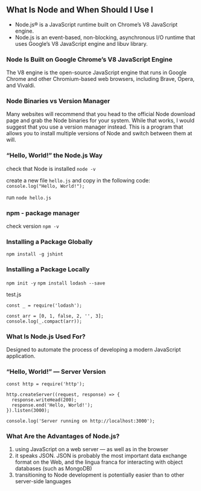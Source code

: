 ## What Is Node and When Should I Use I

   - Node.js® is a JavaScript runtime built on Chrome’s V8 JavaScript engine.
   - Node.js is an event-based, non-blocking, asynchronous I/O runtime that uses Google’s V8 JavaScript engine and libuv library.

### Node Is Built on Google Chrome’s V8 JavaScript Engine
The V8 engine is the open-source JavaScript engine that runs in Google Chrome and other Chromium-based web browsers, including Brave, Opera, and Vivaldi. 

### Node Binaries vs Version Manager
Many websites will recommend that you head to the official Node download page and grab the Node binaries for your system. While that works, I would suggest that you use a version manager instead. This is a program that allows you to install multiple versions of Node and switch between them at will.

### “Hello, World!” the Node.js Way

 check that Node is installed `node -v`

 create a new file `hello.js` and copy in the following code: `console.log("Hello, World!");`

 run `node hello.js`

 ### npm - package manager

 check version `npm -v`

 ### Installing a Package Globally 
 `npm install -g jshint`

 ### Installing a Package Locally
 `npm init -y`
 `npm install lodash --save`

 test.js

 ```
 const _ = require('lodash');

const arr = [0, 1, false, 2, '', 3];
console.log(_.compact(arr));
 ```

### What Is Node.js Used For?

Designed to automate the process of developing a modern JavaScript application.

### “Hello, World!” — Server Version

```
const http = require('http');

http.createServer((request, response) => {
  response.writeHead(200);
  response.end('Hello, World!');
}).listen(3000);

console.log('Server running on http://localhost:3000');
```

### What Are the Advantages of Node.js?

1. using JavaScript on a web server — as well as in the browser 
2. it speaks JSON. JSON is probably the most important data exchange format on the Web, and the lingua franca for interacting with object databases (such as MongoDB)
3. transitioning to Node development is potentially easier than to other server-side languages